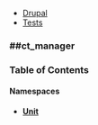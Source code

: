 

- [Drupal](../namespaces/drupal.md)
- [Tests](../namespaces/drupal-tests.md)


### ##ct_manager




### Table of Contents


#### Namespaces
- **[Unit](../namespaces/drupal-tests-ct-manager-unit.md)**















